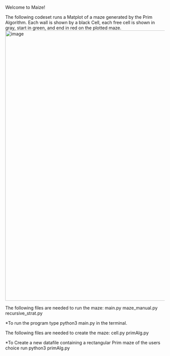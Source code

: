 Welcome to Maize! 

The following codeset runs a Matplot of a maze generated by the Prim Algorithm. Each wall is shown by a black Cell, each free cell is shown in gray, start in green, and end in red on the plotted maze. 
<img width="830" height="855" alt="image" src="https://github.com/user-attachments/assets/3b15f92f-ecee-474a-b6c7-a47f493a8cf1" />


The following files are needed to run the maze:
main.py
maze_manual.py
recursive_strat.py

*To run the program type python3 main.py in the terminal.

The following files are needed to create the maze: 
cell.py
primAlg.py

*To Create a new datafile containing a rectangular Prim maze of the users choice run python3 primAlg.py

